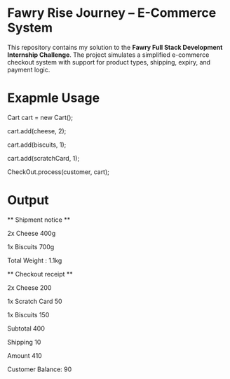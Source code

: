 # Fawry Rise Journey – E-Commerce System

This repository contains my solution to the **Fawry Full Stack Development Internship Challenge**. The project simulates a simplified e-commerce checkout system with support for product types, shipping, expiry, and payment logic.

# Exapmle Usage

Cart cart = new Cart();

cart.add(cheese, 2);

cart.add(biscuits, 1);

cart.add(scratchCard, 1);

CheckOut.process(customer, cart);

# Output

** Shipment notice **

2x Cheese       400g

1x Biscuits     700g

Total Weight : 1.1kg


** Checkout receipt **

2x Cheese       200

1x Scratch Card 50

1x Biscuits     150


Subtotal        400

Shipping        10

Amount          410

Customer Balance: 90
